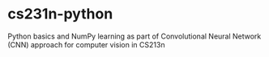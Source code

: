 # cs231n-python
Python basics and NumPy learning as part of Convolutional Neural Network (CNN) approach for computer vision in CS213n
